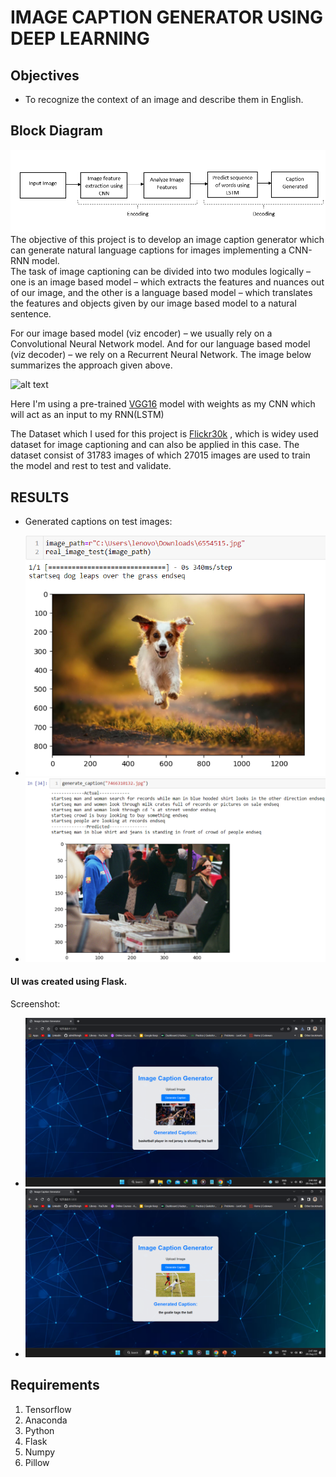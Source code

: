 # IMAGE CAPTION GENERATOR USING DEEP LEARNING

## Objectives
* To recognize the context of an image and describe them in English.

## Block Diagram
![](/images/systemdiagram.PNG)
The objective of this project is to develop an image caption generator which can generate natural language captions for images implementing a CNN-RNN model.  
The task of image captioning can be divided into two modules logically – one is an image based model – which extracts the features and nuances out of our image, and the other is a language based model – which translates the features and objects given by our image based model to a natural sentence.


For our image based model (viz encoder) – we usually rely on a Convolutional Neural Network model. And for our language based model (viz decoder) – we rely on a Recurrent Neural Network. The image below summarizes the approach given above.

![alt text](https://raw.githubusercontent.com/yunjey/pytorch-tutorial/master/tutorials/03-advanced/image_captioning/png/model.png)

Here I'm using a pre-trained [VGG16](https://drive.google.com/file/d/1UyRuoLBD_leyeyRgzyz0vBSXk9A7bw9x/view?usp=drive_link) model with weights as my CNN which will act as an input to my RNN(LSTM)

The Dataset which I used for this project is [Flickr30k](http://shannon.cs.illinois.edu/DenotationGraph/) , which is widey used dataset for image captioning and can also be applied in this case.
The dataset consist of 31783 images of which 27015 images are used to train the model and rest to test and validate.

## RESULTS
* Generated captions on test images:
- ![](/images/img1.png)
- ![](/images/img2.png)

#### UI was created using Flask.
Screenshot:
- ![](/images/f1.png)
- ![](/images/f2.png)

## Requirements
1. Tensorflow
2. Anaconda
3. Python 
4. Flask
5. Numpy
6. Pillow
